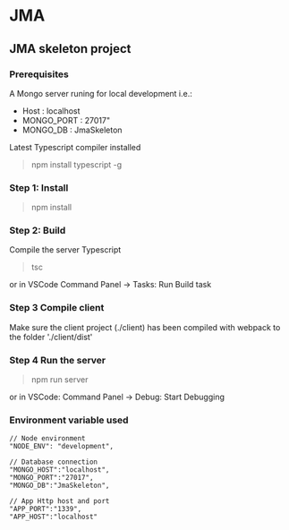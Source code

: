 # JMA
## JMA skeleton project
### Prerequisites

A Mongo server runing for local development i.e.:
 - Host : localhost
 - MONGO_PORT : 27017"
 - MONGO_DB : JmaSkeleton

Latest Typescript compiler  installed 

> npm install typescript -g


### Step 1: Install
> npm install

### Step 2: Build
Compile the server Typescript

> tsc

or in VSCode Command Panel -> Tasks: Run Build task

### Step 3 Compile client
Make sure the client project (./client) has been compiled with webpack to the folder './client/dist'

### Step 4 Run the server

> npm run server

or in VSCode: Command Panel -> Debug: Start Debugging

### Environment variable used

    // Node environment
    "NODE_ENV": "development", 

    // Database connection 
    "MONGO_HOST":"localhost", 
    "MONGO_PORT":"27017",
    "MONGO_DB":"JmaSkeleton",

    // App Http host and port
    "APP_PORT":"1339",
    "APP_HOST":"localhost"
